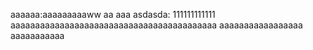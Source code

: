 aaaaaa:aaaaaaaaaww
aa
aaa
asdasda:
111111111111
aaaaaaaaaaaaaaaaaaaaaaaaaaaaaaaaaaaaaaaaaa
aaaaaaaaaaaaaaaaa
aaaaaaaaaaa


